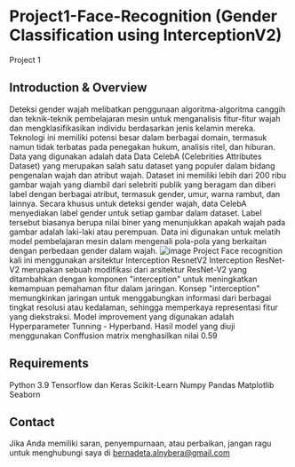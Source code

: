 # Project1-Face-Recognition (Gender Classification using InterceptionV2)
Project 1 
## Introduction & Overview
Deteksi gender wajah melibatkan penggunaan algoritma-algoritma canggih dan teknik-teknik pembelajaran mesin untuk menganalisis fitur-fitur wajah dan mengklasifikasikan individu berdasarkan jenis kelamin mereka. Teknologi ini memiliki potensi besar dalam berbagai domain, termasuk namun tidak terbatas pada penegakan hukum, analisis ritel, dan hiburan.
Data yang digunakan adalah data Data CelebA (Celebrities Attributes Dataset) yang merupakan salah satu dataset yang populer dalam bidang pengenalan wajah dan atribut wajah. Dataset ini memiliki lebih dari 200 ribu gambar wajah yang diambil dari selebriti publik yang beragam dan diberi label dengan berbagai atribut, termasuk gender, umur, warna rambut, dan lainnya. Secara khusus untuk deteksi gender wajah, data CelebA menyediakan label gender untuk setiap gambar dalam dataset. Label tersebut biasanya berupa nilai biner yang menunjukkan apakah wajah pada gambar adalah laki-laki atau perempuan. Data ini digunakan untuk melatih model pembelajaran mesin dalam mengenali pola-pola yang berkaitan dengan perbedaan gender dalam wajah.
![image](https://github.com/alnybera/Project1-Face-Recognition/assets/163568585/03ac289c-6cb6-4212-91f8-f20a9e0e5f09)
Project Face recognition kali ini menggunakan arsitektur Interception ResnetV2
Interception ResNet-V2 merupakan sebuah modifikasi dari arsitektur ResNet-V2 yang ditambahkan dengan komponen "interception" untuk meningkatkan kemampuan pemahaman fitur dalam jaringan. Konsep "interception" memungkinkan jaringan untuk menggabungkan informasi dari berbagai tingkat resolusi atau kedalaman, sehingga memperkaya representasi fitur yang diekstraksi. Model improvement yang digunakan adalah Hyperparameter Tunning - Hyperband. Hasil model yang diuji menggunakan Conffusion matrix menghasilkan nilai 0.59

## Requirements
  Python 3.9
  Tensorflow dan Keras
  Scikit-Learn
  Numpy
  Pandas
  Matplotlib
  Seaborn

## Contact
Jika Anda memiliki saran, penyempurnaan, atau perbaikan, jangan ragu untuk menghubungi saya di bernadeta.alnybera@gmail.com
